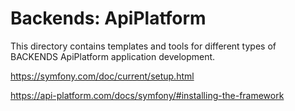 # Backends: ApiPlatform

This directory contains templates and tools for different types of BACKENDS ApiPlatform application development.

https://symfony.com/doc/current/setup.html

https://api-platform.com/docs/symfony/#installing-the-framework
